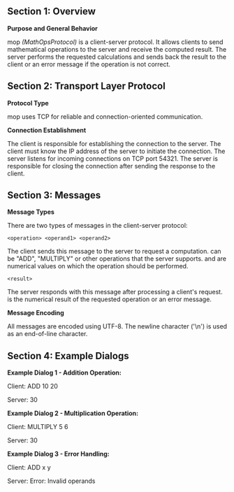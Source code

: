 ## Section 1: Overview

**Purpose and General Behavior**

mop _(MathOpsProtocol)_ is a client-server protocol. It allows clients to send mathematical operations to the server and
receive the computed result. The server performs the requested calculations and sends back the result to the client or
an error message if the operation is not correct.

## Section 2: Transport Layer Protocol

**Protocol Type**

mop uses TCP for reliable and connection-oriented communication.

**Connection Establishment**

The client is responsible for establishing the connection to the server.
The client must know the IP address of the server to initiate the connection.
The server listens for incoming connections on TCP port 54321.
The server is responsible for closing the connection after sending the response to the client.

## Section 3: Messages
**Message Types**

There are two types of messages in the client-server protocol:

`<operation> <operand1> <operand2>`

The client sends this message to the server to request a computation.
<operation> can be "ADD", "MULTIPLY" or other operations that the server supports.
<operand1> and <operand2> are numerical values on which the operation should be performed.

`<result>`

The server responds with this message after processing a client's request.
<result> is the numerical result of the requested operation or an error message.

**Message Encoding**

All messages are encoded using UTF-8.
The newline character ('\n') is used as an end-of-line character.

## Section 4: Example Dialogs
**Example Dialog 1 - Addition Operation:**

Client: ADD 10 20

Server: 30

**Example Dialog 2 - Multiplication Operation:**

Client: MULTIPLY 5 6

Server: 30

**Example Dialog 3 - Error Handling:**

Client: ADD x y

Server: Error: Invalid operands